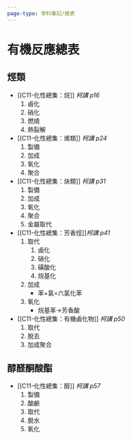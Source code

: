 ```yaml
---
page-type: 學科筆記/總表
---
```

# 有機反應總表
## 烴類
- [[C11-化性總集：烷]] *柯講 p16*
	1. 鹵化
	2. 硝化
	3. 燃燒
	4. 熱裂解
- [[C11-化性總集：烯類]] *柯講 p24*
	1. 製備
	2. 加成
	3. 氧化
	4. 聚合
- [[C11-化性總集：炔類]] *柯講 p31*
	1. 製備
	2. 加成
	3. 氧化
	4. 聚合
	5. 金屬取代
-  [[C11-化性總集：芳香烴]]*柯講 p41*
	1. 取代
		1. 鹵化
		2. 硝化
		3. 磺酸化
		4. 烷基化
	2. 加成
		- 苯+氯=六氯化苯
	3. 氧化
		- 烷基苯->芳香酸
- [[C11-化性總集：有機鹵化物]] *柯講 p50*
	1. 取代
	2. 脫去
	3. 加成聚合
## 醇醛酮酸酯
- [[C11-化性總集：醇]] *柯講 p57*
	1. 製備
	2. 酸鹼
	3. 取代
	4. 脫水
	5. 氧化
